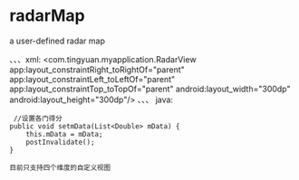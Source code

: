 # radarMap
 a user-defined radar map
 
 、、、xml:
    <com.tingyuan.myapplication.RadarView
        app:layout_constraintRight_toRightOf="parent"
        app:layout_constraintLeft_toLeftOf="parent"
        app:layout_constraintTop_toTopOf="parent"
        android:layout_width="300dp"
        android:layout_height="300dp"/>
        、、、
 java:
 
     //设置各门得分
    public void setmData(List<Double> mData) {
        this.mData = mData;
        postInvalidate();
    }
    
    目前只支持四个维度的自定义视图

 
        
